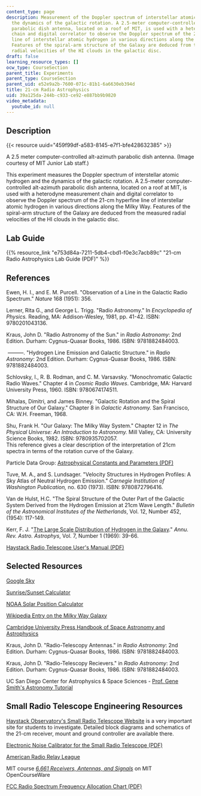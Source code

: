 ```yaml
---
content_type: page
description: Measurement of the Doppler spectrum of interstellar atomic hydrogen and
  the dynamics of the galactic rotation. A 2.5-meter computer-controlled alt-azimuth
  parabolic dish antenna, located on a roof of MIT, is used with a heterodyne measurement
  chain and digital correlator to observe the Doppler spectrum of the 21-cm hyperfine
  line of interstellar atomic hydrogen in various directions along the Milky Way.
  Features of the spiral-arm structure of the Galaxy are deduced from the measured
  radial velocities of the HI clouds in the galactic disc.
draft: false
learning_resource_types: []
ocw_type: CourseSection
parent_title: Experiments
parent_type: CourseSection
parent_uid: e52e9a2b-7600-071c-81b1-6a6630eb394d
title: 21-cm Radio Astrophysics
uid: 39a125da-244b-c933-ce92-e887bb9b9820
video_metadata:
  youtube_id: null
---
```

## Description

{{< resource uuid="459f99df-a583-8145-e7f1-bfe428632385" >}}

A 2.5 meter computer-controlled alt-azimuth parabolic dish antenna. (Image courtesy of MIT Junior Lab staff.)

This experiment measures the Doppler spectrum of interstellar atomic hydrogen and the dynamics of the galactic rotation. A 2.5-meter computer-controlled alt-azimuth parabolic dish antenna, located on a roof at MIT, is used with a heterodyne measurement chain and digital correlator to observe the Doppler spectrum of the 21-cm hyperfine line of interstellar atomic hydrogen in various directions along the Milky Way. Features of the spiral-arm structure of the Galaxy are deduced from the measured radial velocities of the HI clouds in the galactic disc.

## Lab Guide

{{% resource_link "e753d84a-7211-5db4-cbd1-f0e3c7acb89c" "21-cm Radio Astrophysics Lab Guide (PDF)" %}}

## References

Ewen, H. I., and E. M. Purcell. "Observation of a Line in the Galactic Radio Spectrum." *Nature* 168 (1951): 356.

Lerner, Rita G., and George L. Trigg. "Radio Astronomy." In *Encyclopedia of Physics.* Reading, MA: Addison-Wesley, 1981, pp. 41-42. ISBN: 9780201043136.

Kraus, John D. "Radio Astronomy of the Sun." in *Radio Astronomy*: 2nd Edition. Durham: Cygnus-Quasar Books, 1986. ISBN: 9781882484003.

 ———. "Hydrogen Line Emission and Galactic Structure." in *Radio Astronomy*: 2nd Edition. Durham: Cygnus-Quasar Books, 1986. ISBN: 9781882484003.

Schlovsky, I., R. B. Rodman, and C. M. Varsavsky. "Monochromatic Galactic Radio Waves." Chapter 4 in *Cosmic Radio Waves*. Cambridge, MA: Harvard University Press, 1960. ISBN: 9780674174511.

Mihalas, Dimitri, and James Binney. "Galactic Rotation and the Spiral Structure of Our Galaxy." Chapter 8 in *Galactic Astronomy.* San Francisco, CA: W.H. Freeman, 1968.

Shu, Frank H. "Our Galaxy: The Milky Way System." Chapter 12 in *The Physical Universe: An Introduction to Astronomy.* Mill Valley, CA: University Science Books, 1982. ISBN: 9780935702057.   
This reference gives a clear description of the interpretation of 21cm spectra in terms of the rotation curve of the Galaxy.

Particle Data Group: [Astrophysical Constants and Parameters (PDF)](http://pdg.lbl.gov/2006/reviews/astrorpp.pdf)

Tuve, M. A., and S. Lundsager. "Velocity Structures in Hydrogen Profiles: A Sky Atlas of Neutral Hydrogen Emission." *Carnegie Institution of Washington Publication,* no. 630 (1973). ISBN: 9780872796416.

Van de Hulst, H.C. "The Spiral Structure of the Outer Part of the Galactic System Derived from the Hydrogen Emission at 21cm Wave Length." *Bulletin of the Astronomical Institutes of the Netherlands*, Vol. 12, Number 452, (1954): 117-149.

Kerr, F. J. "[The Large Scale Distribution of Hydrogen in the Galaxy](https://www.annualreviews.org/doi/10.1146/annurev.aa.07.090169.000351)." *Annu. Rev. Astro. Astrophys*, Vol. 7, Number 1 (1969): 39-66.

[Haystack Radio Telescope User's Manual (PDF)](http://www.haystack.mit.edu/edu/undergrad/srt/SRT%20Software/SRTManual.pdf)

## Selected Resources

[Google Sky](http://www.google.com/sky)

[Sunrise/Sunset Calculator](http://www.srrb.noaa.gov/highlights/sunrise/sunrise.html)

[NOAA Solar Position Calculator](http://www.srrb.noaa.gov/highlights/sunrise/azel.html)

[Wikipedia Entry on the Milky Way Galaxy](http://en.wikipedia.org/wiki/Milky_way_galaxy)

[Cambridge University Press Handbook of Space Astronomy and Astrophysics](http://ads.harvard.edu/books/hsaa/toc.html)

Kraus, John D. "Radio-Telescopy Antennas." in *Radio Astronomy*: 2nd Edition. Durham: Cygnus-Quasar Books, 1986. ISBN: 9781882484003.

Kraus, John D. "Radio-Telescopy Recievers." in *Radio Astronomy*: 2nd Edition. Durham: Cygnus-Quasar Books, 1986. ISBN: 9781882484003.

UC San Diego Center for Astrophysics & Space Sciences - [Prof. Gene Smith's Astronomy Tutorial](http://casswww.ucsd.edu/public/tutorial/MW.html)

## Small Radio Telescope Engineering Resources

[Haystack Observatory's Small Radio Telescope Website](https://www.haystack.mit.edu/haystack-public-outreach/srt-the-small-radio-telescope-for-education/) is a very important site for students to investigate. Detailed block diagrams and schematics of the 21-cm receiver, mount and ground controller are available there.

[Electronic Noise Calibrator for the Small Radio Telescope (PDF)](http://www.haystack.mit.edu/edu/undergrad/SRT/receiver/calibrator_report.PDF) 

[American Radio Relay League](http://www.arrl.org/)

MIT course [*6.661 Receivers, Antennas, and Signals*](/courses/6-661-receivers-antennas-and-signals-spring-2003) on MIT OpenCourseWare

[FCC Radio Spectrum Frequency Allocation Chart (PDF)](https://www.ntia.doc.gov/files/ntia/publications/january_2016_spectrum_wall_chart.pdf)